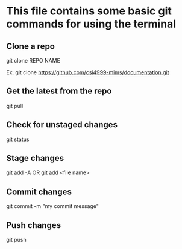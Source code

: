 # This file contains some basic git commands for using the terminal #
  
## Clone a repo ##
  
git clone REPO NAME
  
Ex. git clone https://github.com/csi4999-mims/documentation.git
  
## Get the latest from the repo ##
  
git pull
  
## Check for unstaged changes ##
  
git status
  
## Stage changes ##
  
git add -A OR git add &lt;file name&gt;
  
## Commit changes ##
  
git commit -m "my commit message"
  
## Push changes ##
  
git push





